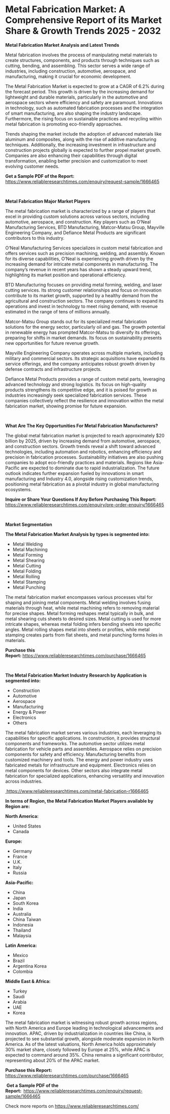 <p><h1>Metal Fabrication Market: A Comprehensive Report of its Market Share & Growth Trends 2025 - 2032</h1></p><p><strong>Metal Fabrication Market Analysis and Latest Trends</strong></p>
<p><p>Metal fabrication involves the process of manipulating metal materials to create structures, components, and products through techniques such as cutting, bending, and assembling. This sector serves a wide range of industries, including construction, automotive, aerospace, and manufacturing, making it crucial for economic development.</p><p>The Metal Fabrication Market is expected to grow at a CAGR of 6.2% during the forecast period. This growth is driven by the increasing demand for lightweight and durable materials, particularly in the automotive and aerospace sectors where efficiency and safety are paramount. Innovations in technology, such as automated fabrication processes and the integration of smart manufacturing, are also shaping the industry landscape. Furthermore, the rising focus on sustainable practices and recycling within metal fabrication is promoting eco-friendly approaches.</p><p>Trends shaping the market include the adoption of advanced materials like aluminum and composites, along with the rise of additive manufacturing techniques. Additionally, the increasing investment in infrastructure and construction projects globally is expected to further propel market growth. Companies are also enhancing their capabilities through digital transformation, enabling better precision and customization to meet evolving customer needs.</p></p>
<p><strong>Get a Sample PDF of the Report:&nbsp;</strong> <a href="https://www.reliableresearchtimes.com/enquiry/request-sample/1666465?utm_campaign=3038&utm_medium=2&utm_source=Github&utm_content=ia&utm_term=06032025&utm_id=metal-fabrication">https://www.reliableresearchtimes.com/enquiry/request-sample/1666465</a></p>
<p>&nbsp;</p>
<p><strong>Metal Fabrication Major Market Players</strong></p>
<p><p>The metal fabrication market is characterized by a range of players that excel in providing custom solutions across various sectors, including automotive, aerospace, and construction. Key players such as O’Neal Manufacturing Services, BTD Manufacturing, Matcor-Matsu Group, Mayville Engineering Company, and Defiance Metal Products are significant contributors to this industry.</p><p>O’Neal Manufacturing Services specializes in custom metal fabrication and offers services such as precision machining, welding, and assembly. Known for its diverse capabilities, O’Neal is experiencing growth driven by the increasing demand for intricate metal components in manufacturing. The company’s revenue in recent years has shown a steady upward trend, highlighting its market position and operational efficiency.</p><p>BTD Manufacturing focuses on providing metal forming, welding, and laser cutting services. Its strong customer relationships and focus on innovation contribute to its market growth, supported by a healthy demand from the agricultural and construction sectors. The company continues to expand its operations and invest in technology to meet rising demand, with revenue estimated in the range of tens of millions annually.</p><p>Matcor-Matsu Group stands out for its specialized metal fabrication solutions for the energy sector, particularly oil and gas. The growth potential in renewable energy has prompted Matcor-Matsu to diversify its offerings, preparing for shifts in market demands. Its focus on sustainability presents new opportunities for future revenue growth.</p><p>Mayville Engineering Company operates across multiple markets, including military and commercial sectors. Its strategic acquisitions have expanded its service offerings, and the company anticipates robust growth driven by defense contracts and infrastructure projects.</p><p>Defiance Metal Products provides a range of custom metal parts, leveraging advanced technology and strong logistics. Its focus on high-quality products strengthens its competitive edge, and it is poised for growth as industries increasingly seek specialized fabrication services. These companies collectively reflect the resilience and innovation within the metal fabrication market, showing promise for future expansion.</p></p>
<p>&nbsp;</p>
<p><strong>What Are The Key Opportunities For Metal Fabrication Manufacturers?</strong></p>
<p><p>The global metal fabrication market is projected to reach approximately $20 billion by 2025, driven by increasing demand from automotive, aerospace, and construction sectors. Growth trends reveal a shift toward advanced technologies, including automation and robotics, enhancing efficiency and precision in fabrication processes. Sustainability initiatives are also pushing companies to adopt eco-friendly practices and materials. Regions like Asia-Pacific are expected to dominate due to rapid industrialization. The future outlook indicates further expansion fueled by innovations in smart manufacturing and Industry 4.0, alongside rising customization trends, positioning metal fabrication as a pivotal industry in global manufacturing ecosystems.</p></p>
<p><strong>Inquire or Share Your Questions If Any Before Purchasing This Report:</strong> <a href="https://www.reliableresearchtimes.com/enquiry/pre-order-enquiry/1666465?utm_campaign=3038&utm_medium=2&utm_source=Github&utm_content=ia&utm_term=06032025&utm_id=metal-fabrication">https://www.reliableresearchtimes.com/enquiry/pre-order-enquiry/1666465</a></p>
<p>&nbsp;</p>
<p><strong>Market Segmentation</strong></p>
<p><strong>The Metal Fabrication Market Analysis by types is segmented into:</strong></p>
<p><ul><li>Metal Welding</li><li>Metal Machining</li><li>Metal Forming</li><li>Metal Shearing</li><li>Metal Cutting</li><li>Metal Folding</li><li>Metal Rolling</li><li>Metal Stamping</li><li>Metal Punching</li></ul></p>
<p><p>The metal fabrication market encompasses various processes vital for shaping and joining metal components. Metal welding involves fusing materials through heat, while metal machining refers to removing material for precise shapes. Metal forming reshapes metal typically in bulk, and metal shearing cuts sheets to desired sizes. Metal cutting is used for more intricate shapes, whereas metal folding infers bending sheets into specific angles. Metal rolling shapes metal into sheets or profiles, while metal stamping creates parts from flat sheets, and metal punching forms holes in materials.</p></p>
<p><strong>Purchase this Report:&nbsp;</strong><a href="https://www.reliableresearchtimes.com/purchase/1666465?utm_campaign=3038&utm_medium=2&utm_source=Github&utm_content=ia&utm_term=06032025&utm_id=metal-fabrication">https://www.reliableresearchtimes.com/purchase/1666465</a></p>
<p>&nbsp;</p>
<p><strong>The Metal Fabrication Market Industry Research by Application is segmented into:</strong></p>
<p><ul><li>Construction</li><li>Automotive</li><li>Aerospace</li><li>Manufacturing</li><li>Energy & Power</li><li>Electronics</li><li>Others</li></ul></p>
<p><p>The metal fabrication market serves various industries, each leveraging its capabilities for specific applications. In construction, it provides structural components and frameworks. The automotive sector utilizes metal fabrication for vehicle parts and assemblies. Aerospace relies on precision components for safety and efficiency. Manufacturing benefits from customized machinery and tools. The energy and power industry uses fabricated metals for infrastructure and equipment. Electronics relies on metal components for devices. Other sectors also integrate metal fabrication for specialized applications, enhancing versatility and innovation across industries.</p></p>
<p><a href="https://www.reliableresearchtimes.com/metal-fabrication-r1666465?utm_campaign=3038&utm_medium=2&utm_source=Github&utm_content=ia&utm_term=06032025&utm_id=metal-fabrication">&nbsp;https://www.reliableresearchtimes.com/metal-fabrication-r1666465</a></p>
<p><strong>In terms of Region, the Metal Fabrication Market Players available by Region are:</strong></p>
<p>
    <p> <strong> North America: </strong>
        <ul>
            <li>United States</li>
            <li>Canada</li>
        </ul>
        </p> 
    <p> <strong> Europe: </strong>
        <ul>
            <li>Germany</li>
            <li>France</li>
            <li>U.K.</li>
            <li>Italy</li>
            <li>Russia</li>
        </ul>
        </p> 
    <p> <strong> Asia-Pacific: </strong>
        <ul>
            <li>China</li>
            <li>Japan</li>
            <li>South Korea</li>
            <li>India</li>
            <li>Australia</li>
            <li>China Taiwan</li>
            <li>Indonesia</li>
            <li>Thailand</li>
            <li>Malaysia</li>
        </ul>
        </p> 
    <p> <strong> Latin America: </strong>
        <ul>
            <li>Mexico</li>
            <li>Brazil</li>
            <li>Argentina Korea</li>
            <li>Colombia</li>
        </ul>
        </p> 
    <p> <strong> Middle East & Africa: </strong>
        <ul>
            <li>Turkey</li>
            <li>Saudi</li>
            <li>Arabia</li>
            <li>UAE</li>
            <li>Korea</li>
        </ul>
    </p>
    </p>
<p><p>The metal fabrication market is witnessing robust growth across regions, with North America and Europe leading in technological advancements and innovation. APAC, driven by industrialization in countries like China, is projected to see substantial growth, alongside moderate expansion in North America. As of the latest valuations, North America holds approximately 30% market share, closely followed by Europe at 25%, while APAC is expected to command around 35%. China remains a significant contributor, representing about 20% of the APAC market.</p></p>
<p><strong>Purchase this Report: </strong><a href="https://www.reliableresearchtimes.com/purchase/1666465?utm_campaign=3038&utm_medium=2&utm_source=Github&utm_content=ia&utm_term=06032025&utm_id=metal-fabrication">https://www.reliableresearchtimes.com/purchase/1666465</a></p>
<p>&nbsp;<strong>Get a Sample PDF of the Report:&nbsp;&nbsp;</strong><a href="https://www.reliableresearchtimes.com/enquiry/request-sample/1666465?utm_campaign=3038&utm_medium=2&utm_source=Github&utm_content=ia&utm_term=06032025&utm_id=metal-fabrication">https://www.reliableresearchtimes.com/enquiry/request-sample/1666465</a></p>
<p><strong></strong></p>
<p>Check more reports on <a href="https://www.reliableresearchtimes.com/?utm_campaign=3038&utm_medium=2&utm_source=Github&utm_content=ia&utm_term=06032025&utm_id=metal-fabrication">https://www.reliableresearchtimes.com/</a></p>